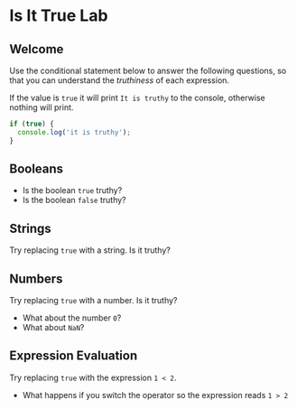 # Is It True Lab

## Welcome

Use the conditional statement below to answer the following questions, so that you can understand the *truthiness* of each expression.

If the value is `true` it will print `It is truthy` to the console, otherwise nothing will print.

```js
if (true) {
  console.log('it is truthy');
}
```

## Booleans

* Is the boolean `true` truthy?
* Is the boolean `false` truthy?

## Strings

Try replacing `true` with a string. Is it truthy?

## Numbers

Try replacing `true` with a number. Is it truthy?

* What about the number `0`?
* What about `NaN`?

## Expression Evaluation

Try replacing `true` with the expression `1 < 2`.

* What happens if you switch the operator so the expression reads `1 > 2`
